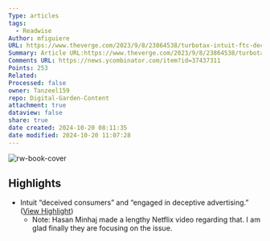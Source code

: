 ```yaml
---
Type: articles
tags:
  - Readwise
Author: mfiguiere
URL: https://www.theverge.com/2023/9/8/23864538/turbotax-intuit-ftc-deceptive-practices-free-tax-filing
Summary: Article URL:https://www.theverge.com/2023/9/8/23864538/turbotax-intuit-ftc-deceptive-practices-free-tax-filing
Comments URL: https://news.ycombinator.com/item?id=37437311
Points: 253
Related: 
Processed: false
owner: Tanzeel159
repo: Digital-Garden-Content
attachment: true
dataview: false
share: true
date created: 2024-10-20 08:11:35
date modified: 2024-10-20 11:07:28
---
```

![rw-book-cover](https://news.ycombinator.com/favicon.ico)

## Highlights
- Intuit “deceived consumers” and “engaged in deceptive advertising.” ([View Highlight](https://read.readwise.io/read/01h9zndre19fn1spetfzbmtwqk))
    - Note: Hasan Minhaj made a lengthy Netflix video regarding that. I am glad finally they are focusing on the issue.
